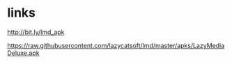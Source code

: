 # links

http://bit.ly/lmd_apk

https://raw.githubusercontent.com/lazycatsoft/lmd/master/apks/LazyMediaDeluxe.apk
